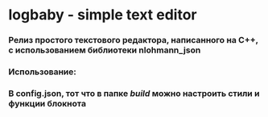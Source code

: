# logbaby - simple text editor

### Релиз простого текстового редактора, написанного на C++, с использованием библиотеки nlohmann_json
### Использование:

### В config.json, тот что в папке *build* можно настроить стили и функции блокнота
